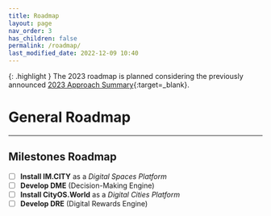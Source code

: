 ```yaml
---
title: Roadmap
layout: page
nav_order: 3
has_children: false
permalink: /roadmap/
last_modified_date: 2022-12-09 10:40
---
```


{: .highlight }
The 2023 roadmap is planned considering the previously announced [2023 Approach Summary](https://docs.IM.CITY/2023-approach){:target=_blank}.


# General Roadmap
----------------

## Milestones Roadmap 

- [ ] **Install IM.CITY** as a _Digital Spaces Platform_
- [ ] **Develop DME** (Decision-Making Engine)
- [ ] **Install CityOS.World**  as a _Digital Cities Platform_
- [ ] **Develop DRE** (Digital Rewards Engine)
